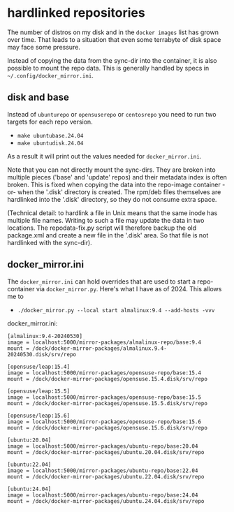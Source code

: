 # hardlinked repositories

The number of distros on my disk and in the `docker images` list has grown over time.
That leads to a situation that even some terrabyte of disk space may face some pressure.

Instead of copying the data from the sync-dir into the container, it is also possible
to mount the repo data. This is generally handled by specs in `~/.config/docker_mirror.ini`.

## disk and base

Instead of `ubunturepo` or `opensuserepo` or `centosrepo` you 
need to run two targets for each repo version.

* `make ubuntubase.24.04`
* `make ubuntudisk.24.04`

As a result it will print out the values needed for `docker_mirror.ini`.

Note that you can not directly mount the sync-dirs. They are broken into multiple
pieces ('base' and 'update' repos) and their metadata index is often broken. This
is fixed when copying the data into the repo-image container -or- when the '.disk' 
directory  is created. The rpm/deb files themselves are hardlinked into the '.disk' 
directory, so they do not consume extra space.

(Technical detail: to hardlink a file in Unix means that the same inode has 
multiple file names. Writing to such a file may update the data in two locations. 
The repodata-fix.py script will therefore backup the old package.xml and create a 
new file in the '.disk' area. So that file is not hardlinked with the sync-dir).

## docker_mirror.ini

The `docker_mirror.ini` can hold overrides that are used to start a repo-container
via `docker_mirror.py`. Here's what I have as of 2024. This allows me to

* `./docker_mirror.py --local start almalinux:9.4 --add-hosts -vvv`

docker_mirror.ini:

    [almalinux:9.4-20240530]
    image = localhost:5000/mirror-packages/almalinux-repo/base:9.4
    mount = /dock/docker-mirror-packages/almalinux.9.4-20240530.disk/srv/repo
    
    [opensuse/leap:15.4]
    image = localhost:5000/mirror-packages/opensuse-repo/base:15.4
    mount = /dock/docker-mirror-packages/opensuse.15.4.disk/srv/repo
    
    [opensuse/leap:15.5]
    image = localhost:5000/mirror-packages/opensuse-repo/base:15.5
    mount = /dock/docker-mirror-packages/opensuse.15.5.disk/srv/repo
    
    [opensuse/leap:15.6]
    image = localhost:5000/mirror-packages/opensuse-repo/base:15.6
    mount = /dock/docker-mirror-packages/opensuse.15.6.disk/srv/repo
    
    [ubuntu:20.04]
    image = localhost:5000/mirror-packages/ubuntu-repo/base:20.04
    mount = /dock/docker-mirror-packages/ubuntu.20.04.disk/srv/repo
    
    [ubuntu:22.04]
    image = localhost:5000/mirror-packages/ubuntu-repo/base:22.04
    mount = /dock/docker-mirror-packages/ubuntu.22.04.disk/srv/repo
    
    [ubuntu:24.04]
    image = localhost:5000/mirror-packages/ubuntu-repo/base:24.04
    mount = /dock/docker-mirror-packages/ubuntu.24.04.disk/srv/repo






